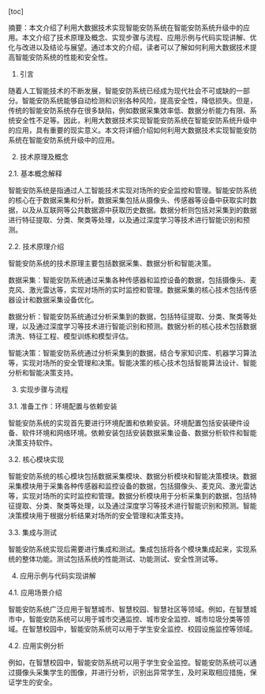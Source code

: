 
[toc]                    
                
                
摘要：本文介绍了利用大数据技术实现智能安防系统在智能安防系统升级中的应用。本文介绍了技术原理及概念、实现步骤与流程、应用示例与代码实现讲解、优化与改进以及结论与展望。通过本文的介绍，读者可以了解如何利用大数据技术提高智能安防系统的性能和安全性。

1. 引言

随着人工智能技术的不断发展，智能安防系统已经成为现代社会不可或缺的一部分。智能安防系统能够自动检测和识别各种风险，提高安全性，降低损失。但是，传统的智能安防系统存在很多缺陷，例如数据采集效率低、数据分析能力有限、系统安全性不足等。因此，利用大数据技术实现智能安防系统在智能安防系统升级中的应用，具有重要的现实意义。本文将详细介绍如何利用大数据技术实现智能安防系统在智能安防系统升级中的应用。

2. 技术原理及概念

2.1. 基本概念解释

智能安防系统是指通过人工智能技术实现对场所的安全监控和管理。智能安防系统的核心在于数据采集和分析。数据采集包括从摄像头、传感器等设备中获取实时数据，以及从互联网等公共数据源中获取历史数据。数据分析则包括对采集到的数据进行特征提取、分类、聚类等处理，以及通过深度学习等技术进行智能识别和预测。

2.2. 技术原理介绍

智能安防系统的技术原理主要包括数据采集、数据分析和智能决策。

数据采集：智能安防系统通过采集各种传感器和监控设备的数据，包括摄像头、麦克风、激光雷达等，实现对场所的实时监控和管理。数据采集的核心技术包括传感器设计和数据采集设备优化。

数据分析：智能安防系统通过分析采集到的数据，包括特征提取、分类、聚类等处理，以及通过深度学习等技术进行智能识别和预测。数据分析的核心技术包括数据清洗、特征工程、模型训练和模型评估。

智能决策：智能安防系统通过分析采集到的数据，结合专家知识库、机器学习算法等，实现对场所的安全管理和决策。智能决策的核心技术包括智能算法设计、智能分析和智能决策支持。

3. 实现步骤与流程

3.1. 准备工作：环境配置与依赖安装

智能安防系统的实现首先要进行环境配置和依赖安装。环境配置包括安装硬件设备、软件环境和网络环境。依赖安装包括安装数据采集设备、数据分析软件和智能决策支持软件。

3.2. 核心模块实现

智能安防系统的核心模块包括数据采集模块、数据分析模块和智能决策模块。数据采集模块用于采集各种传感器和监控设备的数据，包括摄像头、麦克风、激光雷达等，实现对场所的实时监控和管理。数据分析模块用于分析采集到的数据，包括特征提取、分类、聚类等处理，以及通过深度学习等技术进行智能识别和预测。智能决策模块用于根据分析结果对场所的安全管理和决策支持。

3.3. 集成与测试

智能安防系统实现后需要进行集成和测试。集成包括将各个模块集成起来，实现系统的整体功能。测试包括系统的性能测试、功能测试、安全性测试等。

4. 应用示例与代码实现讲解

4.1. 应用场景介绍

智能安防系统广泛应用于智慧城市、智慧校园、智慧社区等领域。例如，在智慧城市中，智能安防系统可以用于城市交通监控、城市安全监控、城市垃圾分类等领域。在智慧校园中，智能安防系统可以用于学生安全监控、校园设施监控等领域。

4.2. 应用实例分析

例如，在智慧校园中，智能安防系统可以用于学生安全监控。智能安防系统可以通过摄像头采集学生的图像，并进行分析，识别出异常学生，及时采取相应措施，保证学生的安全。

